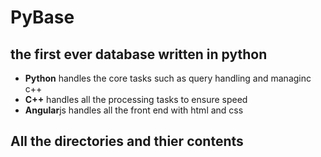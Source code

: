 # PyBase
## the first ever database written in python
- **Python** handles the core tasks such as query handling and managinc c++
- **C++** handles all the processing tasks to ensure speed
- **Angular**js handles all the front end with html and css

## All the directories and thier contents
